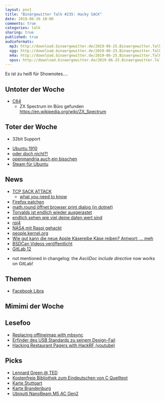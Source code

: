 ```yaml
---
layout: post
title: "Binärgewitter Talk #235: Hacky SACK"
date: 2019-06-26 10:00
comments: true
categories: talk
sharing: true
published: true
audioformats:
  mp3: http://download.binaergewitter.de/2019-06-25.Binaergewitter.Talk.235.mp3
  ogg: http://download.binaergewitter.de/2019-06-25.Binaergewitter.Talk.235.ogg
  m4a: http://download.binaergewitter.de/2019-06-25.Binaergewitter.Talk.235.m4a
  opus: http://download.binaergewitter.de/2019-06-25.Binaergewitter.Talk.235.opus
---
```

Es ist zu heiß für Shownotes....

## Untoter der Woche
- [C64](https://www.heise.de/newsticker/meldung/TheC64-Der-Commodore-Rechner-kommt-in-Originalgroesse-zurueck-4454962.html)
  * ZX Spectrum im Büro gefunden https://en.wikipedia.org/wiki/ZX_Spectrum

## Toter der Woche
- 32bit Support
 * [Ubuntu 1910](https://www.pro-linux.de/news/1/27171/ubuntu-1910-ohne-unterst%C3%BCtzung-f%C3%BCr-32-bit.html)
 * [oder doch nicht?!]( https://www.heise.de/newsticker/meldung/Kehrtwende-Ubuntu-behaelt-32-Bit-x86-Unterstuetzung-vorerst-bei-4454815.html )
 * [openmandria auch ein bisschen](https://www.pro-linux.de/news/1/27179/openmandriva-unterst%C3%BCtzung-f%C3%BCr-32-bit-wird-eingeschr%C3%A4nkt.html)
 * [Steam für Ubuntu](https://www.pro-linux.de/news/1/27182/steam-valve-stellt-ubuntu-1910-infrage.html )


## News
- [TCP SACK ATTACK]( https://github.com/Netflix/security-bulletins/blob/master/advisories/third-party/2019-001.md )
  - [what you need to know]( https://isc.sans.edu/diary/rss/25046)
- [Firefox patchen]( https://www.heise.de/security/meldung/Jetzt-patchen-Attacken-gegen-Firefox-4450332.html )
- [math.round öffnet browser print dialog (in dotnet)]( https://github.com/dotnet/try/issues/290 )
- [Torvalds ist endlich wieder ausgerastet]( https://www.theregister.co.uk/2019/06/21/linus_torvalds_rant/ )
- [endlich sehen wie viel deine daten wert sind]( https://politics.slashdot.org/story/19/06/25/1518239/us-bill-to-force-tech-giants-to-tell-users-how-much-their-data-is-worth )
- [rpi4]( https://www.heise.de/ct/artikel/Raspberry-Pi-4-4-GByte-RAM-4K-USB-3-0-und-mehr-Rechenpower-4452964.html )
- [NASA mit Raspi gehackt]( https://www.tomshardware.com/news/nasa-hacked-raspberry-pi-cyber-security,39690.html )
- [people.kernel.org]( https://people.kernel.org/ )
- [Wie gut kann die neue Apple Käsereibe Käse reiben? Antwort: ... meh]( https://hackaday.com/2019/06/24/does-the-cheese-grater-do-a-great-grate-of-cheese/ )
- [BSDCan Videos veröffentlicht]( https://www.linux-magazin.de/news/bsdcan-veroeffentlicht-konferenz-videos/ )
- [GitLab 12]( https://about.gitlab.com/2019/06/22/gitlab-12-0-released/ )
 * not mentioned in changelog: the *AsciiDoc include directive* now works on GitLab! 

## Themen

- [Facebook Libra]( https://techcrunch.com/2019/06/18/facebook-libra/ )

## Mimimi der Woche



## Lesefoo
- [Replacing offlineimap with mbsync]( https://people.kernel.org/mcgrof/replacing-offlineimap-with-mbsync )
- [Erfinder des USB Standards zu seinem Design-Fail]( https://mashable.com/article/usb-inventor-explains-difficulty/?europe=true )
- [Hacking Restaurant Pagers with HackRF (youtube)]( https://m.youtube.com/watch?feature=youtu.be&v=ycLLb4eVZpI )

## Picks
- [Lennard Green @ TED]( https://www.youtube.com/watch?v=1_oa8m5Oq00 )
- [Kostenfreie Bibliothek zum Eindeutschen von C Quelltext]( https://old.reddit.com/r/de/comments/c39cvz/kostenfreie_bibliothek_zum_eindeutschen_von/ )
- [Karte Stuttgart]( https://gis6.stuttgart.de/maps/index.html )
- [Karte Brandenburg]( https://bb-viewer.geobasis-bb.de/ )
- [Ubiquiti NanoBeam M5 AC Gen2](https://amzn.to/2xbWBoO )
